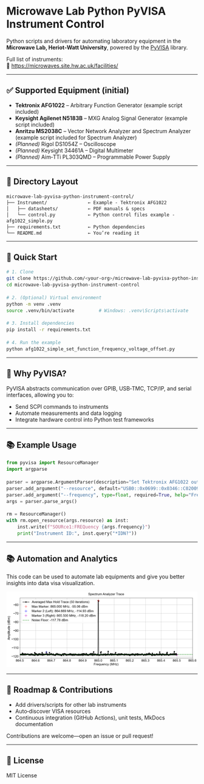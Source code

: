 # Microwave Lab Python PyVISA Instrument Control

Python scripts and drivers for automating laboratory equipment in the **Microwave Lab, Heriot‑Watt University**, powered by the [PyVISA](https://pyvisa.readthedocs.io/) library.

Full list of instruments:  
🔗 https://microwaves.site.hw.ac.uk/facilities/

---

## ✅ Supported Equipment (initial)

- **Tektronix AFG1022** – Arbitrary Function Generator (example script included)
- **Keysight Agilenet N5183B** – MXG Analog Signal Generator (example script included)
- **Anritzu MS2038C** – Vector Network Analyzer and Spectrum Analyzer (example script included for Spectrum Analyzer)
- *(Planned)* Rigol DS1054Z – Oscilloscope  
- *(Planned)* Keysight 34461A – Digital Multimeter  
- *(Planned)* Aim‑TTi PL303QMD – Programmable Power Supply  

---

## 📁 Directory Layout

```
microwave-lab-pyvisa-python-instrument-control/
├── Instrument/               ← Example - Tektronix AFG1022
│   ├── datasheets/           ← PDF manuals & specs
│   └── control.py            ← Python control files example - afg1022_simple.py
├── requirements.txt          ← Python dependencies
└── README.md                 ← You’re reading it
```

---

## 🚀 Quick Start

```bash
# 1. Clone
git clone https://github.com/<your-org>/microwave-lab-pyvisa-python-instrument-control.git
cd microwave-lab-pyvisa-python-instrument-control

# 2. (Optional) Virtual environment
python -m venv .venv
source .venv/bin/activate         # Windows: .venv\Scripts\activate

# 3. Install dependencies
pip install -r requirements.txt

# 4. Run the example
python afg1022_simple_set_function_frequency_voltage_offset.py
```

---

## 🔧 Why PyVISA?

PyVISA abstracts communication over GPIB, USB‑TMC, TCP/IP, and serial interfaces, allowing you to:

- Send SCPI commands to instruments
- Automate measurements and data logging
- Integrate hardware control into Python test frameworks

---

## 📚 Example Usage

```python
from pyvisa import ResourceManager
import argparse

parser = argparse.ArgumentParser(description="Set Tektronix AFG1022 output frequency")
parser.add_argument("--resource", default="USB0::0x0699::0x0346::C020093::INSTR")
parser.add_argument("--frequency", type=float, required=True, help="Frequency in Hz")
args = parser.parse_args()

rm = ResourceManager()
with rm.open_resource(args.resource) as inst:
    inst.write(f"SOURce1:FREQuency {args.frequency}")
    print("Instrument ID:", inst.query("*IDN?"))
```

---

## 📚 Automation and Analytics

This code can be used to automate lab equipments and give you better insights into data visa visualization.

![Plotting Trace Data from a Spectrum Analyzer](Anritzu%20MS2038C%20Vector%20Network%20Analyzer%20and%20Spectrum%20Analyzer/example_trace.png)

---

## 📅 Roadmap & Contributions

- Add drivers/scripts for other lab instruments
- Auto‑discover VISA resources
- Continuous integration (GitHub Actions), unit tests, MkDocs documentation

Contributions are welcome—open an issue or pull request!

---

## 📜 License

MIT License
